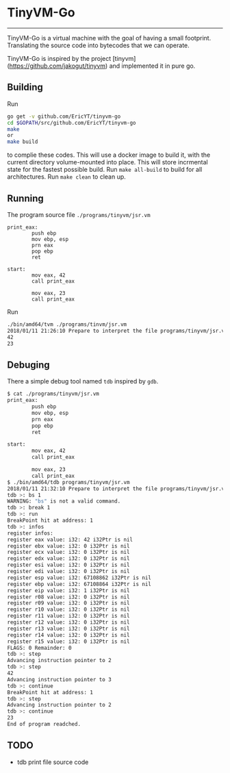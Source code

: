 # TinyVM-Go
---
TinyVM-Go is a virtual machine with the goal of having a small footprint.
Translating the source code into bytecodes that we can operate.

TinyVM-Go is inspired by the project [tinyvm] (https://github.com/jakogut/tinyvm) and implemented it in pure go.

## Building

Run
```bash
go get -v github.com/EricYT/tinyvm-go
cd $GOPATH/src/github.com/EricYT/tinyvm-go
make
or
make build
```
to complie these codes. This will use a docker image to build it, with
the current directory volume-mounted into place. This will store incrmental
state for the fastest possible build.
Run `make all-build` to build for all architectures.
Run `make clean` to clean up.

## Running
The program source file `./programs/tinyvm/jsr.vm`
```assembly
print_eax:
        push ebp
        mov ebp, esp
        prn eax
        pop ebp
        ret

start:
        mov eax, 42
        call print_eax

        mov eax, 23
        call print_eax
```
Run
```bash
./bin/amd64/tvm ./programs/tinvm/jsr.vm
2018/01/11 21:26:10 Prepare to interpret the file programs/tinyvm/jsr.vm
42
23
```
## Debuging
There a simple debug tool named `tdb` inspired by `gdb`.
```bash
$ cat ./programs/tinyvm/jsr.vm
print_eax:
        push ebp
        mov ebp, esp
        prn eax
        pop ebp
        ret

start:
        mov eax, 42
        call print_eax

        mov eax, 23
        call print_eax
$ ./bin/amd64/tdb programs/tinyvm/jsr.vm
2018/01/11 21:32:10 Prepare to interpret the file programs/tinyvm/jsr.vm
tdb >: bs 1
WARNING: "bs" is not a valid command.
tdb >: break 1
tdb >: run
BreakPoint hit at address: 1
tdb >: infos
register infos:
register eax value: i32: 42 i32Ptr is nil
register ebx value: i32: 0 i32Ptr is nil
register ecx value: i32: 0 i32Ptr is nil
register edx value: i32: 0 i32Ptr is nil
register esi value: i32: 0 i32Ptr is nil
register edi value: i32: 0 i32Ptr is nil
register esp value: i32: 67108862 i32Ptr is nil
register ebp value: i32: 67108864 i32Ptr is nil
register eip value: i32: 1 i32Ptr is nil
register r08 value: i32: 0 i32Ptr is nil
register r09 value: i32: 0 i32Ptr is nil
register r10 value: i32: 0 i32Ptr is nil
register r11 value: i32: 0 i32Ptr is nil
register r12 value: i32: 0 i32Ptr is nil
register r13 value: i32: 0 i32Ptr is nil
register r14 value: i32: 0 i32Ptr is nil
register r15 value: i32: 0 i32Ptr is nil
FLAGS: 0 Remainder: 0
tdb >: step
Advancing instruction pointer to 2
tdb >: step
42
Advancing instruction pointer to 3
tdb >: continue
BreakPoint hit at address: 1
tdb >: step
Advancing instruction pointer to 2
tdb >: continue
23
End of program readched.
```

## TODO
- tdb print file source code
